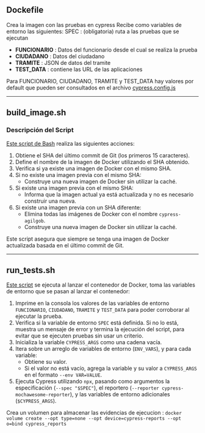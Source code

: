 ## Dockefile

Crea la imagen con las pruebas en cypress
Recibe como variables de entorno las siguientes:
SPEC : (obligatoria) ruta a las pruebas que se ejecutan

- **FUNCIONARIO** : Datos del funcionario desde el cual se realiza la prueba
- **CIUDADANO** : Datos del ciudadano 
- **TRAMITE** : JSON de datos del tramite
- **TEST_DATA** : contiene las URL de las aplicaciones


Para FUNCIONARIO, CIUDADANO, TRAMITE y TEST_DATA hay valores por default que pueden ser consultados en el archivo [cypress.config.js](../../cypress.config.js)


___
## build_image.sh
### Descripción del Script

[Este script de Bash](./build_image.sh) realiza las siguientes acciones:

1. Obtiene el SHA del último commit de Git (los primeros 15 caracteres).
2. Define el nombre de la imagen de Docker utilizando el SHA obtenido.
3. Verifica si ya existe una imagen de Docker con el mismo SHA.
4. Si no existe una imagen previa con el mismo SHA:
   - Construye una nueva imagen de Docker sin utilizar la caché.
5. Si existe una imagen previa con el mismo SHA:
   - Informa que la imagen actual ya está actualizada y no es necesario construir una nueva.
6. Si existe una imagen previa con un SHA diferente:
   - Elimina todas las imágenes de Docker con el nombre `cypress-agilgob`.
   - Construye una nueva imagen de Docker sin utilizar la caché.

Este script asegura que siempre se tenga una imagen de Docker actualizada basada en el último commit de Git.

___
## run_tests.sh

[Este script](./run_tests.sh) se ejecuta al lanzar el contenedor de Docker, toma las variables de entorno que se pasan al lanzar el contenedor:

1. Imprime en la consola los valores de las variables de entorno `FUNCIONARIO`, `CIUDADANO`, `TRAMITE` y `TEST_DATA` para poder corroborar al ejecutar la prueba.
2. Verifica si la variable de entorno `SPEC` está definida. Si no lo está, muestra un mensaje de error y termina la ejecución del script, para evitar que se ejecuten pruebas sin usar un criterio.
3. Inicializa la variable `CYPRESS_ARGS` como una cadena vacía.
4. Itera sobre un arreglo de variables de entorno (`ENV_VARS`), y para cada variable:
    - Obtiene su valor.
    - Si el valor no está vacío, agrega la variable y su valor a `CYPRESS_ARGS` en el formato `--env VAR=VALUE`.
5. Ejecuta Cypress utilizando `npx`, pasando como argumentos la especificación (`--spec "$SPEC"`), el reportero (`--reporter cypress-mochawesome-reporter`), y las variables de entorno adicionales (`$CYPRESS_ARGS`).




Crea un volumen para almacenar las evidencias de ejecucion :
`docker volume create --opt type=none --opt device=cypress-reports --opt o=bind cypress_reports`

